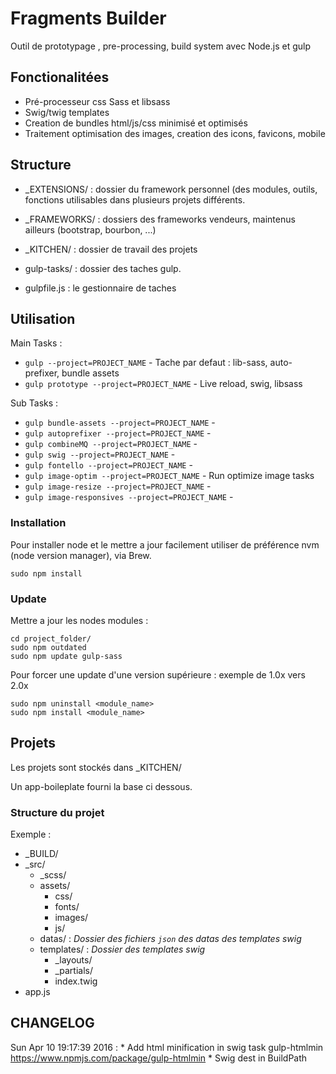 # Fragments Builder

Outil de prototypage , pre-processing, build system avec Node.js et gulp

## Fonctionalitées

- Pré-processeur css Sass et libsass
- Swig/twig templates
- Creation de bundles html/js/css minimisé et optimisés
- Traitement optimisation des images, creation des icons, favicons, mobile

## Structure 

* _EXTENSIONS/ : dossier du framework personnel (des modules, outils, fonctions utilisables dans plusieurs projets différents.

* _FRAMEWORKS/ : dossiers des frameworks vendeurs, maintenus ailleurs (bootstrap, bourbon, ...)

* _KITCHEN/ : dossier de travail des projets

* gulp-tasks/ : dossier des taches gulp.

* gulpfile.js : le gestionnaire de taches

## Utilisation

Main Tasks :

*   `gulp --project=PROJECT_NAME`  - Tache par defaut : lib-sass, auto-prefixer, bundle assets
*   `gulp prototype --project=PROJECT_NAME` - Live reload, swig, libsass

Sub Tasks :

*   `gulp bundle-assets --project=PROJECT_NAME` -
*   `gulp autoprefixer --project=PROJECT_NAME` -
*   `gulp combineMQ --project=PROJECT_NAME` - 
*   `gulp swig --project=PROJECT_NAME` - 
*   `gulp fontello --project=PROJECT_NAME` -
*   `gulp image-optim --project=PROJECT_NAME` - Run optimize image tasks
*   `gulp image-resize --project=PROJECT_NAME` - 
*   `gulp image-responsives --project=PROJECT_NAME` -


### Installation

Pour installer node et le mettre a jour facilement utiliser
de préférence nvm (node version manager), via Brew.

    sudo npm install

### Update

Mettre a jour les nodes modules :

```
cd project_folder/
sudo npm outdated
sudo npm update gulp-sass
```

Pour forcer une update d'une version supérieure : exemple de 1.0x vers 2.0x

```
sudo npm uninstall <module_name>
sudo npm install <module_name>
```

## Projets

Les projets sont stockés dans _KITCHEN/

Un app-boileplate fourni la base ci dessous.

### Structure du projet

Exemple :

* _BUILD/
* _src/
    *	_scss/
    * 	assets/
        *	css/
        *	fonts/
        *	images/
        *	js/
    * 	datas/ : *Dossier des fichiers `json` des datas des templates swig*
    * 	templates/ : *Dossier des templates swig*
        *	_layouts/
        *	_partials/
        *	index.twig	
* app.js







## CHANGELOG

Sun Apr 10 19:17:39 2016
:   *   Add html minification in swig task
        gulp-htmlmin
        https://www.npmjs.com/package/gulp-htmlmin
    *   Swig dest in BuildPath
